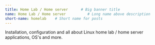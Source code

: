 ```yaml
---
title: Home Lab / Home server      # Big banner title
name: Home Lab / Home server          # Long name above description
short-name: homelab    # Short name for posts
---
```


Installation, configuration and all about Linux home lab / home server applications, OS's and more. 